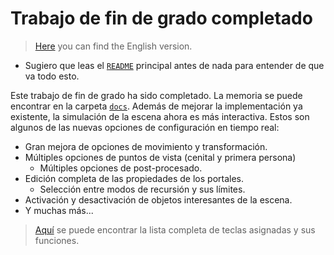 # Trabajo de fin de grado completado
> [Here](https://github.com/dimateos/TFG_Portals/blob/master/ReleaseNotes/1-DissertationCompleted-EN.md) you can find the English version.

* Sugiero que leas el [`README`](https://github.com/dimateos/TFG_Portals/blob/master/README.md) principal antes de nada para entender de que va todo esto.

Este trabajo de fin de grado ha sido completado. La memoria se puede encontrar en la carpeta [`docs`](https://github.com/dimateos/TFG_Portals/tree/master/Docs). Además de mejorar la implementación ya existente, la simulación de la escena ahora es más interactiva. Estos son algunos de las nuevas opciones de configuración en tiempo real:

* Gran mejora de opciones de movimiento y transformación.
* Múltiples opciones de puntos de vista (cenital y primera persona)
	* Múltiples opciones de post-procesado.
* Edición completa de las propiedades de los portales.
	* Selección entre modos de recursión y sus límites.
* Activación y desactivación de objetos interesantes de la escena.
* Y muchas más...

> [Aquí](https://github.com/dimateos/TFG_Portals/blob/master/Docs/EN%20-%20keyMapping.md) se puede encontrar la lista completa de teclas asignadas y sus funciones.
